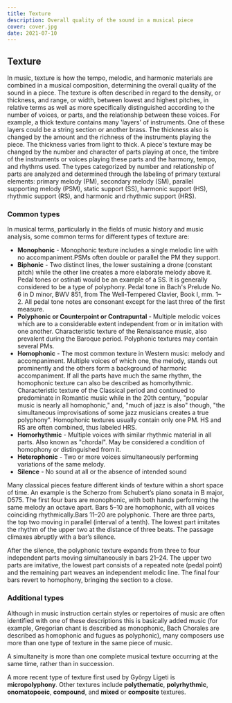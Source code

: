 ```yaml
---
title: Texture
description: Overall quality of the sound in a musical piece
cover: cover.jpg
date: 2021-07-10
---
```


## Texture

In music, texture is how the tempo, melodic, and harmonic materials are combined in a musical composition, determining the overall quality of the sound in a piece. The texture is often described in regard to the density, or thickness, and range, or width, between lowest and highest pitches, in relative terms as well as more specifically distinguished according to the number of voices, or parts, and the relationship between these voices. For example, a thick texture contains many 'layers' of instruments. One of these layers could be a string section or another brass. The thickness also is changed by the amount and the richness of the instruments playing the piece. The thickness varies from light to thick. A piece's texture may be changed by the number and character of parts playing at once, the timbre of the instruments or voices playing these parts and the harmony, tempo, and rhythms used. The types categorized by number and relationship of parts are analyzed and determined through the labeling of primary textural elements: primary melody (PM), secondary melody (SM), parallel supporting melody (PSM), static support (SS), harmonic support (HS), rhythmic support (RS), and harmonic and rhythmic support (HRS).

<youtube-embed video="teh22szdnRQ" />

### Common types

In musical terms, particularly in the fields of music history and music analysis, some common terms for different types of texture are:

- **Monophonic** - Monophonic texture includes a single melodic line with no accompaniment.PSMs often double or parallel the PM they support.
- **Biphonic** - Two distinct lines, the lower sustaining a drone (constant pitch) while the other line creates a more elaborate melody above it. Pedal tones or ostinati would be an example of a SS. It is generally considered to be a type of polyphony. Pedal tone in Bach's Prelude No. 6 in D minor, BWV 851, from The Well-Tempered Clavier, Book I, mm. 1–2. All pedal tone notes are consonant except for the last three of the first measure.
- **Polyphonic or Counterpoint or Contrapuntal** - Multiple melodic voices which are to a considerable extent independent from or in imitation with one another. Characteristic texture of the Renaissance music, also prevalent during the Baroque period. Polyphonic textures may contain several PMs.
- **Homophonic** - The most common texture in Western music: melody and accompaniment. Multiple voices of which one, the melody, stands out prominently and the others form a background of harmonic accompaniment. If all the parts have much the same rhythm, the homophonic texture can also be described as homorhythmic. Characteristic texture of the Classical period and continued to predominate in Romantic music while in the 20th century, "popular music is nearly all homophonic," and, "much of jazz is also" though, "the simultaneous improvisations of some jazz musicians creates a true polyphony". Homophonic textures usually contain only one PM. HS and RS are often combined, thus labeled HRS.
- **Homorhythmic** - Multiple voices with similar rhythmic material in all parts. Also known as "chordal". May be considered a condition of homophony or distinguished from it.
- **Heterophonic** - Two or more voices simultaneously performing variations of the same melody.
- **Silence** - No sound at all or the absence of intended sound

Many classical pieces feature different kinds of texture within a short space of time. An example is the Scherzo from Schubert’s piano sonata in B major, D575. The first four bars are monophonic, with both hands performing the same melody an octave apart. Bars 5–10 are homophonic, with all voices coinciding rhythmically.Bars 11–20 are polyphonic. There are three parts, the top two moving in parallel (interval of a tenth). The lowest part imitates the rhythm of the upper two at the distance of three beats. The passage climaxes abruptly with a bar’s silence.

After the silence, the polyphonic texture expands from three to four independent parts moving simultaneously in bars 21–24. The upper two parts are imitative, the lowest part consists of a repeated note (pedal point) and the remaining part weaves an independent melodic line. The final four bars revert to homophony, bringing the section to a close.

<youtube-embed video="xcQcAeiNK2Q" />

### Additional types

Although in music instruction certain styles or repertoires of music are often identified with one of these descriptions this is basically added music (for example, Gregorian chant is described as monophonic, Bach Chorales are described as homophonic and fugues as polyphonic), many composers use more than one type of texture in the same piece of music.

A simultaneity is more than one complete musical texture occurring at the same time, rather than in succession.

A more recent type of texture first used by György Ligeti is **micropolyphony**. Other textures include **polythematic**, **polyrhythmic**, **onomatopoeic**, **compound**, and **mixed** or **composite** textures.
